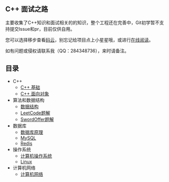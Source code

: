 ## C++ 面试之路

主要收集了C++知识和面试相关的的知识，整个工程还在完善中，Git初学暂不支持提交Issue和pr，目前仅供自用。

您可以选择移步查看[码云](https://gitee.com/sdfafadf/c_interview)，别忘记给项目点上小星星哦，或进行[在线阅读](https://sdfafadf.gitee.io/c_interview)。

如有问题或侵权请联系我（QQ：284348736），来时请备注。

## 目录 

- C++
  - [C++ 基础]()
  - [C++ 面向对象]()
- 算法和数据结构
  - [数据结构](/docs/dataStructures-algorithms/data-structure.md)
  - [LeetCode题解]()
  - [SwordOffer题解](/docs/dataStructures-algorithms/SwordOffer.md)
- 数据库
  - [数据库原理](/docs/database/database/)
  - [MySQL](/docs/database/MySQL/MySQL.md)
  - [Redis](/docs/database/Redis/Redis.md)
- 操作系统
  - [计算机操作系统](/docs/operating-system/opreating-system.md)
  - [Linux](/docs/operating-system/linux.md)
- 计算机网络
  - [计算机网络](/docs/network/network.md)






